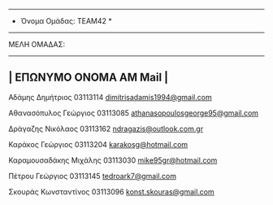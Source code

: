 **************************
*  Όνομα Ομάδας: TEAM42  *
**************************

ΜΕΛΗ ΟΜΑΔΑΣ:

----------------------------------------------------------------------------------
| ΕΠΩΝΥΜΟ            ΟΝΟΜΑ            ΑΜ                  Mail                   |
----------------------------------------------------------------------------------

  Αδάμης            Δημήτριος       03113114      dimitrisadamis1994@gmail.com

  Αθανασόπυλος      Γεώργιος        03113085      athanasopoulosgeorge95@gmail.com

  Δράγαζης          Νικόλαος        03113162      ndragazis@outlook.com.gr

  Καράκος           Γεώργιος        03113204      karakosg@hotmail.com 

  Καραμουσαδάκης    Μιχάλης         03113030      mike95gr@hotmail.com

  Πέτρου            Γεώργιος        03113145      tedroark7@gmail.com
            			   												      
  Σκουράς           Κωνσταντίνος    03113096      konst.skouras@gmail.com    


